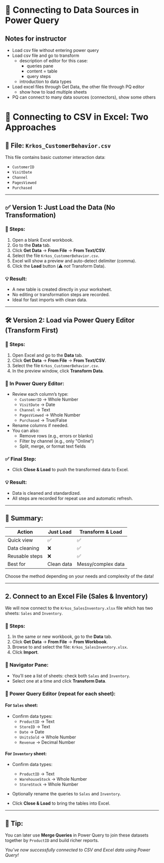 # 🔗 Connecting to Data Sources in Power Query
## Notes for instructor
- Load csv file without entering power query
- Load csv file and go to transform
  - description of editor for this case:
    - queries pane
    - content = table
    - query steps
  - introduction to data types
- Load excel files through Get Data, the other file through PQ editor
  - show how to load multiple sheets
- PQ can connect to many data sources (connectors), show some others



# 🔄 Connecting to CSV in Excel: Two Approaches

## 📁 File: `Krkos_CustomerBehavior.csv`

This file contains basic customer interaction data:
- `CustomerID`
- `VisitDate`
- `Channel`
- `PagesViewed`
- `Purchased`

---

## ✅ Version 1: Just Load the Data (No Transformation)

### 🔹 Steps:
1. Open a blank Excel workbook.
2. Go to the **Data** tab.
3. Click **Get Data** → **From File** → **From Text/CSV**.
4. Select the file `Krkos_CustomerBehavior.csv`.
5. Excel will show a preview and auto-detect delimiter (comma).
6. Click the **Load** button (⚠️ _not_ Transform Data).

### 💡 Result:
- A new table is created directly in your worksheet.
- No editing or transformation steps are recorded.
- Ideal for fast imports with clean data.

---

## 🛠️ Version 2: Load via Power Query Editor (Transform First)

### 🔹 Steps:
1. Open Excel and go to the **Data** tab.
2. Click **Get Data** → **From File** → **From Text/CSV**.
3. Select the file `Krkos_CustomerBehavior.csv`.
4. In the preview window, click **Transform Data**.

### 🧰 In Power Query Editor:
- Review each column’s type:
  - `CustomerID` → Whole Number
  - `VisitDate` → Date
  - `Channel` → Text
  - `PagesViewed` → Whole Number
  - `Purchased` → True/False
- Rename columns if needed.
- You can also:
  - Remove rows (e.g., errors or blanks)
  - Filter by channel (e.g., only "Online")
  - Split, merge, or format text fields

### ✅ Final Step:
- Click **Close & Load** to push the transformed data to Excel.

### 💡 Result:
- Data is cleaned and standardized.
- All steps are recorded for repeat use and automatic refresh.

---

## 🧠 Summary:
| Action              | Just Load | Transform & Load |
|---------------------|-----------|------------------|
| Quick view          | ✅        | ✅               |
| Data cleaning       | ❌        | ✅               |
| Reusable steps      | ❌        | ✅               |
| Best for            | Clean data | Messy/complex data |

Choose the method depending on your needs and complexity of the data!

---

## 2. Connect to an Excel File (Sales & Inventory)

We will now connect to the `Krkos_SalesInventory.xlsx` file which has two sheets: `Sales` and `Inventory`.

### 📍 Steps:
1. In the same or new workbook, go to the **Data** tab.
2. Click **Get Data** → **From File** → **From Workbook**.
3. Browse to and select the file: `Krkos_SalesInventory.xlsx`.
4. Click **Import**.

### 📄 Navigator Pane:
- You’ll see a list of sheets: check both `Sales` and `Inventory`.
- Select one at a time and click **Transform Data**.

### 🧰 Power Query Editor (repeat for each sheet):
#### For `Sales` sheet:
- Confirm data types:
  - `ProductID` → Text
  - `StoreID` → Text
  - `Date` → Date
  - `UnitsSold` → Whole Number
  - `Revenue` → Decimal Number

#### For `Inventory` sheet:
- Confirm data types:
  - `ProductID` → Text
  - `WarehouseStock` → Whole Number
  - `StoreStock` → Whole Number

- Optionally rename the queries to `Sales` and `Inventory`.

- Click **Close & Load** to bring the tables into Excel.

---

## 🧠 Tip:
You can later use **Merge Queries** in Power Query to join these datasets together by `ProductID` and build richer reports.

_You’ve now successfully connected to CSV and Excel data using Power Query!_
